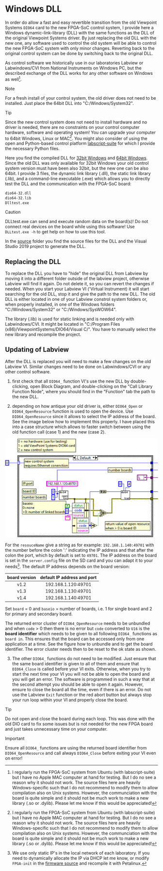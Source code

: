 # Windows DLL

In order do allow a fast and easy revertible transition from the old Viewpoint Systems `DIO64` card to the new FPGA-SoC control system, I provide here a Windows dynamic-link-library (DLL) with the same functions as the DLL of the original Viewpoint Systems driver. By just replacing the old DLL with the new one, any software used to control the old system will be able to control the new FPGA-SoC system with only minor changes. Reverting back to the original control system can be done by switching back to the original DLL.

As control software we historically use in our laboratories Labview or Labwindows/CVI from National Instruments on Windows PC, but the described exchange of the DLL works for any other software on Windows as well[^1]. 

> [!NOTE]
> For a fresh install of your control system, the old driver does not need to be installed. Just place the 64bit DLL into "C:/Windows/System32". 

> [!TIP]
> Since the new control system does not need to install hardware and no driver is needed, there are no constraints on your control computer hardware, software and operating system! You can upgrade your computer to 64bit Windows, Linux or MAC[^1]. You might also consider of using the open and Python-based control platform [labscript-suite](/labscript-suite) for which I provide the necessary Python files.

Here you find the compiled DLL for [32bit Windows](/Windows-DLL/Windows-DLL-x86) and [64bit Windows](/Windows-DLL/Windows-DLL-x64). Since the old DLL was only available for 32bit Windows your old control system version must have been also 32bit, but the new one can be also 64bit. I provide 3 files, the dynamic link library (.dll), the static link library (.lib), and a command-line executable (.exe) which allows you to directly test the DLL and the communication with the FPGA-SoC board:

    dio64-32.dll
    dio64-32.lib
    Dlltest.exe

> [!CAUTION]
> DLLtest.exe can send and execute random data on the board(s)! Do not connect real devices on the board while using this software! Use `DLLtest.exe -h` to get help on how to use this tool.

In the [source](/Windows-DLL/source) folder you find the source files for the DLL and the Visual Studio 2019 project to generate the DLL.

## Replacing the DLL

To replace the DLL you have to "hide" the original DLL from Labview by moving it into a different folder outside of the labview project, otherwise Labview will find it again. Do not delete it, so you can revert the changes if needed. When you start your Labview VI ('Virtual Instrument) it will start searching for the old DLL, stop it and give the path to the new DLL. The old DLL is either located in one of your Labview constrol system folders or, when properly installed, in one of the Windows folders "C:/Windows/System32" or "C:/Windows/SysWOW64".

The library (.lib) is used for static linking and is needed only with Labwindows/CVI. It might be located in "C:/Program Files (x86)/ViewpointSystems/DIO64/Visual C/". You have to manually select the new library and recompile the project. 

## Updating of Labview

After the DLL is replaced you will need to make a few changes on the old Labview VI. Similar changes need to be done on Labwindows/CVI or any other control software.

1. first check that all `DIO64_` function VI's  use the new DLL by double-clicking, open Block Diagram, and double-clicking on the "Call Library Function Node", where you should find in the "Function" tab the path to the new DLL. 

2. depending on how antique your old driver is, either `DIO64_Open` or `DIO64_OpenResource` function is used to open the device. Use `DIO64_OpenResource` since it allows to select the IP address of the board. See the image below how to implement this properly. I have placed this into a case structure which allows to faster switch between using the old function call (case 1) and the new (case 2).

![Figure OpenResource](/Windows-DLL/images/OpenResource.png)

For the `resouceName` give a string as for example: `192.168.1.140:49701` with the number before the colon ':' indicating the IP address and that after the colon the port, which by default is set to `49701`. The IP address on the board is set in the `server.config` file on the SD card and you can adapt it to your needs[^2]. The default IP address depends on the board version:

| board version  | default IP address and port |
| :---: | :---: |
| v1.2 | 192.168.1.120:49701 |
| v1.3 | 192.168.1.130:49701 |
| v1.4 | 192.168.1.140:49701 |

Set `board` = 0 and `baseio` = number of boards, i.e. 1 for single board and 2 for primary and secondary board. 

The returned error cluster of `DIO64_OpenResource` needs to be unbundled and when `code` > 0 then there is no error but `code` converted to `U16` is the **board identifier** which needs to be given to all following `DIO64_` functions as `board in`. This ensures that the board can be accessed only from one application at a time. See the figure how to unbundle and to get the board identifier. The error cluster needs then to be reset to the ok state as shown.

3. The other `DIO64_` functions do not need to be modified. Just ensure that the same board identifier is given to all of them and ensure that `DIO64_Close` is called before your VI exits. Otherwise, when you try to start the next time your VI you will not be able to open the board and you will get an error. The software is programmed in such a way that at the second attempt you should be able to open it again. However, ensure to close the board all the time, even if there is an error. Do not use the Labview `Exit` function or the red abort button but always stop your run loop within your VI and properly close the board.

> [!TIP]
> Do not open and close the board during each loop. This was done with the old DIO card to fix some issues but is not needed for the new FPGA board and just takes unnecessary time on your computer.

> [!IMPORTANT]
> Ensure all `DIO64_` functions are using the returned board identifier from `DIO64_OpenResource` and call always `DIO64_Close` before exiting your VI even on error!

[^1]: I regularly run the FPGA-SoC system from Ubuntu (with labscript-suite) but I have no Apple MAC computer at hand for testing. But I do no see a reason why it should not work. The source files here are heavily Windows-specific such that I do not recommend to modify them to allow compilation also on Unix systems. However, the communciation with the board is quite simple and it should not be much work to make a new library (.so or .dylib). Please let me know if this would be appreciated!
[^2]: We use only static IP's in the local network of each laboratory. If you need to dynamically allocate the IP via DHCP let me know, or modify `FPGA-init` in the [firmware source](/FPGA-firmware/) and recompile it with Petalinux.



